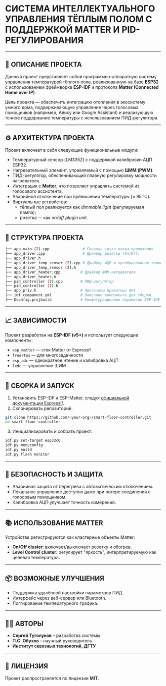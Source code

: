 # **СИСТЕМА ИНТЕЛЛЕКТУАЛЬНОГО УПРАВЛЕНИЯ ТЁПЛЫМ ПОЛОМ С ПОДДЕРЖКОЙ MATTER И PID-РЕГУЛИРОВАНИЯ**

---

## 📌 **ОПИСАНИЕ ПРОЕКТА**

Данный проект представляет собой программно-аппаратную систему управления температурой тёплого пола, реализованную на базе **ESP32** с использованием фреймворка **ESP-IDF** и протокола **Matter (Connected Home over IP)**.

Цель проекта — обеспечить интеграцию отопления в экосистему умного дома, поддерживающую управление через голосовых помощников (например, Алису или Google Assistant) и реализующую точное поддержание температуры с использованием ПИД-регулятора.

---

## ⚙️ **АРХИТЕКТУРА ПРОЕКТА**

Проект включает в себя следующие функциональные модули:

- Температурный сенсор (LM335Z) с поддержкой калибровки АЦП ESP32.
- Нагревательный элемент, управляемый с помощью **ШИМ (PWM)**.
- ПИД-регулятор, обеспечивающий плавную регулировку мощности нагревателя.
- Интеграция с **Matter**, что позволяет управлять системой из голосового ассистента.
- Аварийное отключение при превышении температуры (≥ 95 °C).
- Виртуальные устройства:
  - тёплый пол реализуется как *dimmable light* (регулируемая лампа);
  - розетка — как *on/off plugin unit*.

---

## 🧩 **СТРУКТУРА ПРОЕКТА**

```bash
├── app_main (2).cpp               # Главная точка входа приложения
├── app_driver.cpp                 # Драйвер розетки (On/Off)
├── app_driver.h
├── app_driver_temp_sensor (2).cpp # Драйвер АЦП и преобразования температуры
├── app_driver_temp_sensor (2).h
├── app_driver_heater.cpp         # Драйвер ШИМ-нагревателя
├── app_driver_heater.h
├── pid_controller (2).cpp        # ПИД-регулятор
├── pid_controller (2).h
├── app_priv.h                    # Прототипы приватных API
├── idf_component.yml             # Описание компонента для сборки
├── Kconfig.projbuild             # Конфигурационные параметры ESP-IDF
```

---

## 📈 **ЗАВИСИМОСТИ**

Проект разработан на **ESP-IDF (v5+)** и использует следующие компоненты:

- `esp_matter` — стек Matter от Espressif
- `freertos` — для многозадачности
- `esp_adc` — однократное чтение и калибровка АЦП
- `ledc` — управление ШИМ

---

## 🔧 **СБОРКА И ЗАПУСК**

1. Установить ESP-IDF и ESP-Matter, следуя [официальной документации Espressif](https://github.com/espressif/esp-matter).
2. Склонировать репозиторий:

```bash
git clone https://github.com/<your-org>/smart-floor-controller.git
cd smart-floor-controller
```

3. Инициализировать и собрать проект:

```bash
idf.py set-target esp32c6
idf.py menuconfig
idf.py build
idf.py flash monitor
```

---

## 🚨 **БЕЗОПАСНОСТЬ И ЗАЩИТА**

- Аварийная защита от перегрева с автоматическим отключением.
- Локальное управление доступно даже при потере соединения с голосовым помощником.
- Калибровка АЦП улучшает точность измерений.

---

## 📚 **ИСПОЛЬЗОВАНИЕ MATTER**

Устройства регистрируются как кластерные объекты Matter:

- **On/Off cluster**: включает/выключает розетку и обогрев.
- **Level Control cluster**: регулирует "яркость", интерпретируемую как целевая температура.

---

## 📦 **ВОЗМОЖНЫЕ УЛУЧШЕНИЯ**

- Поддержка удалённой настройки параметров ПИД.
- Интерфейс через веб-сервер или Bluetooth.
- Логгирование температурного графика.

---

## 👨‍💻 **АВТОРЫ**

- **Сергей Туголуков** – разработка системы
- **П.С. Обухов** – научный руководитель
- **Институт сквозных технологий, ДГТУ**

---

## 📄 **ЛИЦЕНЗИЯ**

Проект распространяется по лицензии **MIT**.
